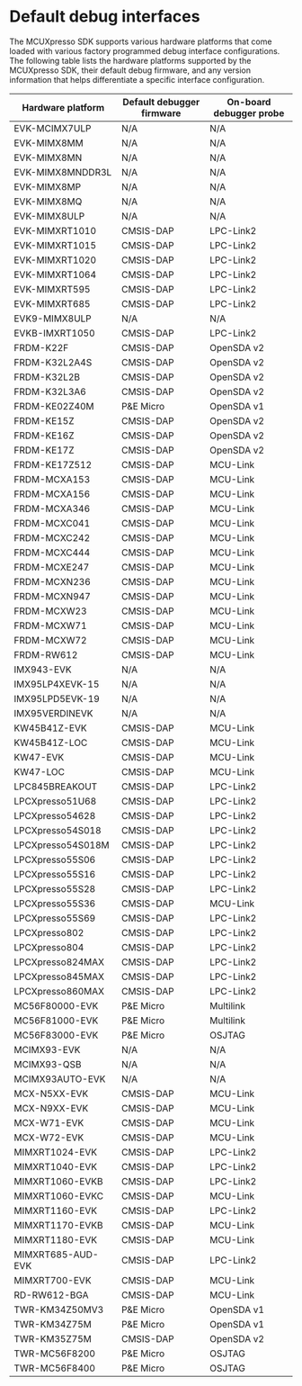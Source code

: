 # Default debug interfaces

The MCUXpresso SDK supports various hardware platforms that come loaded with various factory programmed debug interface configurations. The following table lists the hardware platforms supported by the MCUXpresso SDK, their default debug firmware, and any version information that helps differentiate a specific interface configuration.

|Hardware platform|Default debugger firmware|On-board debugger probe|
|-----------------|-------------------------|-----------------------|
|EVK-MCIMX7ULP|N/A|N/A|
|EVK-MIMX8MM|N/A|N/A|
|EVK-MIMX8MN|N/A|N/A|
|EVK-MIMX8MNDDR3L|N/A|N/A|
|EVK-MIMX8MP|N/A|N/A|
|EVK-MIMX8MQ|N/A|N/A|
|EVK-MIMX8ULP|N/A|N/A|
|EVK-MIMXRT1010|CMSIS-DAP|LPC-Link2|
|EVK-MIMXRT1015|CMSIS-DAP|LPC-Link2|
|EVK-MIMXRT1020|CMSIS-DAP|LPC-Link2|
|EVK-MIMXRT1064|CMSIS-DAP|LPC-Link2|
|EVK-MIMXRT595|CMSIS-DAP|LPC-Link2|
|EVK-MIMXRT685|CMSIS-DAP|LPC-Link2|
|EVK9-MIMX8ULP|N/A|N/A|
|EVKB-IMXRT1050|CMSIS-DAP|LPC-Link2|
|FRDM-K22F|CMSIS-DAP|OpenSDA v2|
|FRDM-K32L2A4S|CMSIS-DAP|OpenSDA v2|
|FRDM-K32L2B|CMSIS-DAP|OpenSDA v2|
|FRDM-K32L3A6|CMSIS-DAP|OpenSDA v2|
|FRDM-KE02Z40M|P&E Micro|OpenSDA v1|
|FRDM-KE15Z|CMSIS-DAP|OpenSDA v2|
|FRDM-KE16Z|CMSIS-DAP|OpenSDA v2|
|FRDM-KE17Z|CMSIS-DAP|OpenSDA v2|
|FRDM-KE17Z512|CMSIS-DAP|MCU-Link|
|FRDM-MCXA153|CMSIS-DAP|MCU-Link|
|FRDM-MCXA156|CMSIS-DAP|MCU-Link|
|FRDM-MCXA346|CMSIS-DAP|MCU-Link|
|FRDM-MCXC041|CMSIS-DAP|MCU-Link|
|FRDM-MCXC242|CMSIS-DAP|MCU-Link|
|FRDM-MCXC444|CMSIS-DAP|MCU-Link|
|FRDM-MCXE247|CMSIS-DAP|MCU-Link|
|FRDM-MCXN236|CMSIS-DAP|MCU-Link|
|FRDM-MCXN947|CMSIS-DAP|MCU-Link|
|FRDM-MCXW23|CMSIS-DAP|MCU-Link|
|FRDM-MCXW71|CMSIS-DAP|MCU-Link|
|FRDM-MCXW72|CMSIS-DAP|MCU-Link|
|FRDM-RW612|CMSIS-DAP|MCU-Link|
|IMX943-EVK|N/A|N/A|
|IMX95LP4XEVK-15|N/A|N/A|
|IMX95LPD5EVK-19|N/A|N/A|
|IMX95VERDINEVK|N/A|N/A|
|KW45B41Z-EVK|CMSIS-DAP|MCU-Link|
|KW45B41Z-LOC|CMSIS-DAP|MCU-Link|
|KW47-EVK|CMSIS-DAP|MCU-Link|
|KW47-LOC|CMSIS-DAP|MCU-Link|
|LPC845BREAKOUT|CMSIS-DAP|LPC-Link2|
|LPCXpresso51U68|CMSIS-DAP|LPC-Link2|
|LPCXpresso54628|CMSIS-DAP|LPC-Link2|
|LPCXpresso54S018|CMSIS-DAP|LPC-Link2|
|LPCXpresso54S018M|CMSIS-DAP|LPC-Link2|
|LPCXpresso55S06|CMSIS-DAP|LPC-Link2|
|LPCXpresso55S16|CMSIS-DAP|LPC-Link2|
|LPCXpresso55S28|CMSIS-DAP|LPC-Link2|
|LPCXpresso55S36|CMSIS-DAP|MCU-Link|
|LPCXpresso55S69|CMSIS-DAP|LPC-Link2|
|LPCXpresso802|CMSIS-DAP|LPC-Link2|
|LPCXpresso804|CMSIS-DAP|LPC-Link2|
|LPCXpresso824MAX|CMSIS-DAP|LPC-Link2|
|LPCXpresso845MAX|CMSIS-DAP|LPC-Link2|
|LPCXpresso860MAX|CMSIS-DAP|LPC-Link2|
|MC56F80000-EVK|P&E Micro|Multilink|
|MC56F81000-EVK|P&E Micro|Multilink|
|MC56F83000-EVK|P&E Micro|OSJTAG|
|MCIMX93-EVK|N/A|N/A|
|MCIMX93-QSB|N/A|N/A|
|MCIMX93AUTO-EVK|N/A|N/A|
|MCX-N5XX-EVK|CMSIS-DAP|MCU-Link|
|MCX-N9XX-EVK|CMSIS-DAP|MCU-Link|
|MCX-W71-EVK|CMSIS-DAP|MCU-Link|
|MCX-W72-EVK|CMSIS-DAP|MCU-Link|
|MIMXRT1024-EVK|CMSIS-DAP|LPC-Link2|
|MIMXRT1040-EVK|CMSIS-DAP|LPC-Link2|
|MIMXRT1060-EVKB|CMSIS-DAP|LPC-Link2|
|MIMXRT1060-EVKC|CMSIS-DAP|MCU-Link|
|MIMXRT1160-EVK|CMSIS-DAP|LPC-Link2|
|MIMXRT1170-EVKB|CMSIS-DAP|MCU-Link|
|MIMXRT1180-EVK|CMSIS-DAP|MCU-Link|
|MIMXRT685-AUD-EVK|CMSIS-DAP|LPC-Link2|
|MIMXRT700-EVK|CMSIS-DAP|MCU-Link|
|RD-RW612-BGA|CMSIS-DAP|MCU-Link|
|TWR-KM34Z50MV3|P&E Micro|OpenSDA v1|
|TWR-KM34Z75M|P&E Micro|OpenSDA v1|
|TWR-KM35Z75M|CMSIS-DAP|OpenSDA v2|
|TWR-MC56F8200|P&E Micro|OSJTAG|
|TWR-MC56F8400|P&E Micro|OSJTAG|
